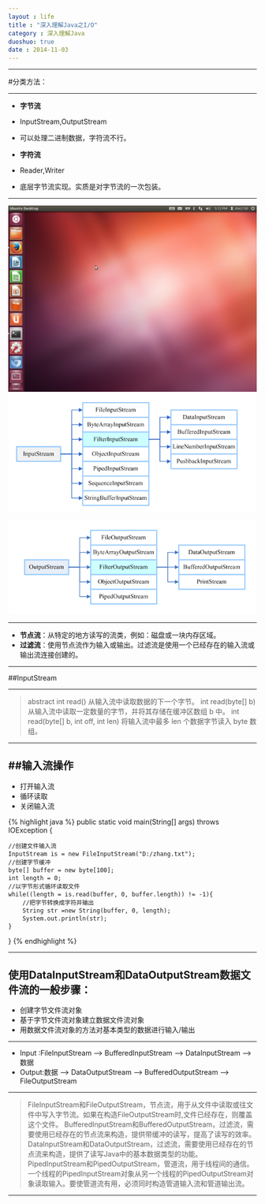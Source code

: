 ```yaml
---
layout : life
title : "深入理解Java之I/O"
category : 深入理解Java
duoshuo: true
date : 2014-11-03
---
```


------

#分类方法：

----------

* **字节流**
 * InputStream,OutputStream
 * 可以处理二进制数据，字符流不行。

* **字符流**
 * Reader,Writer
 * 底层字节流实现。实质是对字节流的一次包装。
 
--------
![onepiece](/life/picture/ubuntu.jpg)
![onepiece](/_posts/photoes/input.png)

![onepiece](/_posts/photoes/output.png)

--------

 * **节点流**：从特定的地方读写的流类，例如：磁盘或一块内存区域。
 * **过滤流**：使用节点流作为输入或输出。过滤流是使用一个已经存在的输入流或输出流连接创建的。

---------

##InputStream

---------

>abstract int read()
>从输入流中读取数据的下一个字节。
>int read(byte[] b)
>从输入流中读取一定数量的字节，并将其存储在缓冲区数组 b 中。
>int read(byte[] b, int off, int len)
>将输入流中最多 len 个数据字节读入 byte 数组。

----------
##输入流操作
----------

* 打开输入流
* 循环读取
* 关闭输入流

 {% highlight java %}
public static void main(String[] args) throws IOException {

    //创建文件输入流
    InputStream is = new FileInputStream("D:/zhang.txt");
    //创建字节缓冲
    byte[] buffer = new byte[100];
    int length = 0;
    //以字节形式循环读取文件
    while((length = is.read(buffer, 0, buffer.length)) != -1){
        //把字节转换成字符并输出
        String str =new String(buffer, 0, length);
        System.out.println(str);
    }
}
{% endhighlight %}

----------
使用**DataInputStream**和**DataOutputStream**数据文件流的一般步骤：
----------
* 创建字节文件流对象
* 基于字节文件流对象建立数据文件流对象
* 用数据文件流对象的方法对基本类型的数据进行输入/输出
----------
* Input :FileInputStream --> BufferedInputStream --> DataInputStream --> 数据
* Output:数据 --> DataOutputStream --> BufferedOutputStream --> FileOutputStream

----------------

>FileInputStream和FileOutputStream，节点流，用于从文件中读取或往文件中写入字节流。如果在构造FileOutputStream时,文件已经存在，则覆盖这个文件。
>BufferedInputStream和BufferedOutputStream，过滤流，需要使用已经存在的节点流来构造，提供带缓冲的读写，提高了读写的效率。
>DataInputStream和DataOutputStream，过滤流，需要使用已经存在的节点流来构造，提供了读写Java中的基本数据类型的功能。
>PipedInputStream和PipedOutputStream，管道流，用于线程间的通信。一个线程的PipedInputStream对象从另一个线程的PipedOutputStream对象读取输入。要使管道流有用，必须同时构造管道输入流和管道输出流。


---------------
